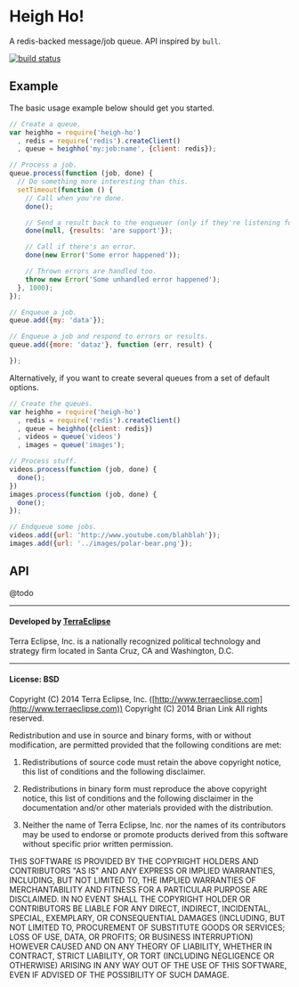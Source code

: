 Heigh Ho!
=========

A redis-backed message/job queue. API inspired by `bull`.

[![build status](https://secure.travis-ci.org/cpsubrian/node-heigh-ho.png)](http://travis-ci.org/cpsubrian/node-heigh-ho)

Example
-------

The basic usage example below should get you started.

```js
// Create a queue.
var heighho = require('heigh-ho')
  , redis = require('redis').createClient()
  , queue = heighho('my:job:name', {client: redis});

// Process a job.
queue.process(function (job, done) {
  // Do something more interesting than this.
  setTimeout(function () {
    // Call when you're done.
    done();

    // Send a result back to the enqueuer (only if they're listening for it).
    done(null, {results: 'are support'});

    // Call if there's an error.
    done(new Error('Some error happened'));

    // Thrown errors are handled too.
    throw new Error('Some unhandled error happened');
  }, 1000);
});

// Enqueue a job.
queue.add({my: 'data'});

// Enqueue a job and respond to errors or results.
queue.add({more: 'dataz'}, function (err, result) {

});
```

Alternatively, if you want to create several queues from a set of default options.

```js
// Create the queues.
var heighho = require('heigh-ho')
  , redis = require('redis').createClient()
  , queue = heighho({client: redis})
  , videos = queue('videos')
  , images = queue('images');

// Process stuff.
videos.process(function (job, done) {
  done();
})
images.process(function (job, done) {
  done();
});

// Endqueue some jobs.
videos.add({url: 'http://www.youtube.com/blahblah'});
images.add({url: '../images/polar-bear.png'});
```

API
---

@todo


- - -

#### Developed by [TerraEclipse](https://github.com/TerraEclipse)

Terra Eclipse, Inc. is a nationally recognized political technology and
strategy firm located in Santa Cruz, CA and Washington, D.C.

- - -

#### License: BSD
Copyright (C) 2014 Terra Eclipse, Inc. ([http://www.terraeclipse.com](http://www.terraeclipse.com))
Copyright (C) 2014 Brian Link
All rights reserved.

Redistribution and use in source and binary forms, with or without modification,
are permitted provided that the following conditions are met:

1. Redistributions of source code must retain the above copyright notice, this list of conditions and the following disclaimer.

2. Redistributions in binary form must reproduce the above copyright notice, this list of conditions and the following disclaimer in the documentation and/or other materials provided with the distribution.

3. Neither the name of Terra Eclipse, Inc. nor the names of its contributors may be used to endorse or promote products derived from this software without specific prior written permission.

THIS SOFTWARE IS PROVIDED BY THE COPYRIGHT HOLDERS AND CONTRIBUTORS "AS IS" AND
ANY EXPRESS OR IMPLIED WARRANTIES, INCLUDING, BUT NOT LIMITED TO, THE IMPLIED
WARRANTIES OF MERCHANTABILITY AND FITNESS FOR A PARTICULAR PURPOSE ARE
DISCLAIMED. IN NO EVENT SHALL THE COPYRIGHT HOLDER OR CONTRIBUTORS BE LIABLE FOR
ANY DIRECT, INDIRECT, INCIDENTAL, SPECIAL, EXEMPLARY, OR CONSEQUENTIAL DAMAGES
(INCLUDING, BUT NOT LIMITED TO, PROCUREMENT OF SUBSTITUTE GOODS OR SERVICES;
LOSS OF USE, DATA, OR PROFITS; OR BUSINESS INTERRUPTION) HOWEVER CAUSED AND ON
ANY THEORY OF LIABILITY, WHETHER IN CONTRACT, STRICT LIABILITY, OR TORT
(INCLUDING NEGLIGENCE OR OTHERWISE) ARISING IN ANY WAY OUT OF THE USE OF THIS
SOFTWARE, EVEN IF ADVISED OF THE POSSIBILITY OF SUCH DAMAGE.